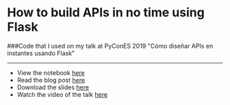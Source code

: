 # How to build APIs in no time using Flask

###Code that I used on my talk at PyConES 2019 "Cómo diseñar APIs en instantes usando Flask"

---


- View the notebook [here](/notebook.ipynb)
- Read the blog post [here](http://sara-codes.com/from-my-talk-at-pycones-2018/)
- Download the slides [here](/presentation.pdf)
- Watch the video of the talk [here](https://youtu.be/lYeAvnHcZy8)


